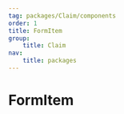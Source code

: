 ```yaml
---
tag: packages/Claim/components
order: 1
title: FormItem
group:
    title: Claim
nav:
    title: packages
---
```


# FormItem
